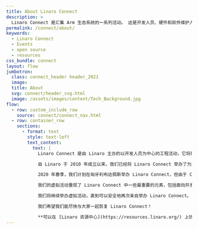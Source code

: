 ```yaml
---
title: About Linaro Connect
description: >
  Linaro Connect 是汇集 Arm 生态系统的一系列活动。 这是开发人员、硬件和软件维护人员可以协作和讨论常见问题的唯一场所。
permalink: /connect/about/
keywords:
  - Linaro Connect
  - Events
  - open source
  - resources
css_bundle: connect
layout: flow
jumbotron:
  class: connect_header header_2021
  image: 
  title: About
  svg: connect/header_svg.html
  image: /assets/images/content/Tech_Background.jpg
flow:
  - row: custom_include_row
    source: connect/connect_nav.html
  - row: container_row
    sections:
      - format: text
        style: text-left
        text_content:
          text: |
            Linaro Connect 是由 Linaro 主办的以开发人员为中心的工程活动，它将硬件和软件的开发人员和维护人员聚集在一起，以协作和讨论常见问题。 Linaro Connect 会议涵盖的主题包括 Linux 内核、工具链、物联网和嵌入式、人工智能、Android、持续集成测试、安全性、标准化固件等。

            自 Linaro 于 2010 年成立以来，我们已经将 Linaro Connect 举办了为期五天的活动，其中包括 120 多场技术会议和主题演讲、商务会议、黑客会议和技术演示展示。 在 Connect，我们有来自 25 多个国家和 50 多家公司的大约 400 名与会者参加。

            2020 年春季，我们计划在匈牙利布达佩斯举办 Linaro Connect，但由于 COVID-19 大流行的开始，我们不得不取消我们的面对面活动，因此开始了我们的虚拟活动之旅。 我们在 [2020 年 3 月] (https://resources.linaro.org/en/tags/2014c600-6140-43ee-aa5f-db7fa650bfd5) 举办了我们的第一次虚拟活动，并且从那时起每年举办两次 Linaro Virtual Connect 活动。

            我们的虚拟活动重现了 Linaro Connect 中一些最重要的元素，包括面向开发人员的低级技术会议内容和培训、重要的行业更新和公告、技术演示，以及与其他软件和硬件开发人员交流和交流的机会 和开源维护者。 我们的目标是将全球的 Arm 和开源社区聚集在一起，共同解决常见问题，我们的免费虚拟活动使我们能够比以往任何时候都更广泛地参与进来。

            我们将继续举办虚拟活动，直到可以安全地再次亲自举办 Linaro Connect。 要详细了解我们即将举行的虚拟活动的计划，请查看我们的博客 [此处](https://www.linaro.org/blog/reimagining-linaro-virtual-events/)。

            我们希望我们能尽快与大家一起恢复 Linaro Connect！

            **可以在 [Linaro 资源中心](https://resources.linaro.org/) 上找到我们过去的面对面和虚拟 Linaro Connect 活动的过去 Linaro Connects 的会议记录和幻灯片（1400 多个免费公共视频）**
---
```

